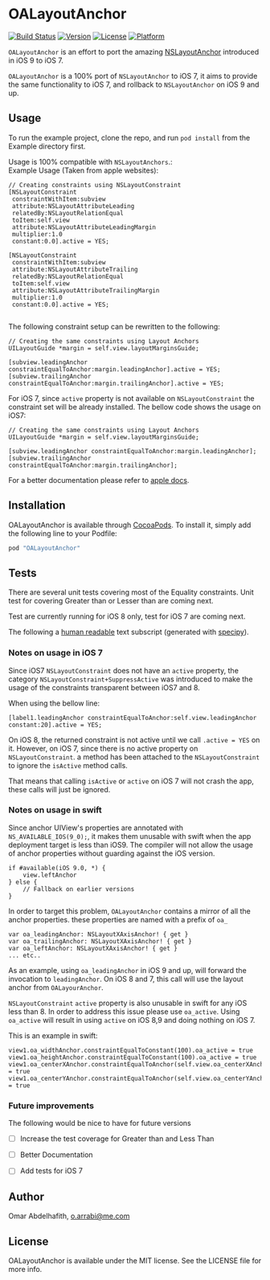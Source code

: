 # OALayoutAnchor

[![Build Status](https://travis-ci.org/oarrabi/OALayoutAnchor.svg)](https://travis-ci.org/oarrabi/OALayoutAnchor)
[![Version](https://img.shields.io/cocoapods/v/OALayoutAnchor.svg?style=flat)](http://cocoapods.org/pods/OALayoutAnchor)
[![License](https://img.shields.io/cocoapods/l/OALayoutAnchor.svg?style=flat)](http://cocoapods.org/pods/OALayoutAnchor)
[![Platform](https://img.shields.io/cocoapods/p/OALayoutAnchor.svg?style=flat)](http://cocoapods.org/pods/OALayoutAnchor)

`OALayoutAnchor` is an effort to port the amazing [NSLayoutAnchor](https://developer.apple.com/library/prerelease/mac/documentation/AppKit/Reference/NSLayoutAnchor_ClassReference/index.html) introduced in iOS 9 to iOS 7.

`OALayoutAnchor` is a 100% port of `NSLayoutAnchor` to iOS 7, it aims to provide the same functionality to iOS 7, and rollback to `NSLayoutAnchor` on iOS 9 and up.

## Usage

To run the example project, clone the repo, and run `pod install` from the Example directory first.

Usage is 100% compatible with `NSLayoutAnchors`.:   
Example Usage (Taken from apple websites):

```objc
// Creating constraints using NSLayoutConstraint
[NSLayoutConstraint
 constraintWithItem:subview
 attribute:NSLayoutAttributeLeading
 relatedBy:NSLayoutRelationEqual
 toItem:self.view
 attribute:NSLayoutAttributeLeadingMargin
 multiplier:1.0
 constant:0.0].active = YES;
 
[NSLayoutConstraint
 constraintWithItem:subview
 attribute:NSLayoutAttributeTrailing
 relatedBy:NSLayoutRelationEqual
 toItem:self.view
 attribute:NSLayoutAttributeTrailingMargin
 multiplier:1.0
 constant:0.0].active = YES;
 
 ```

The following constraint setup can be rewritten to the following:

```
// Creating the same constraints using Layout Anchors
UILayoutGuide *margin = self.view.layoutMarginsGuide;
 
[subview.leadingAnchor constraintEqualToAnchor:margin.leadingAnchor].active = YES;
[subview.trailingAnchor constraintEqualToAnchor:margin.trailingAnchor].active = YES;
```

For iOS 7, since `active` property is not available on `NSLayoutConstraint` the constraint set will be already installed. The bellow code shows the usage on iOS7:   

```objc
// Creating the same constraints using Layout Anchors
UILayoutGuide *margin = self.view.layoutMarginsGuide;
 
[subview.leadingAnchor constraintEqualToAnchor:margin.leadingAnchor];
[subview.trailingAnchor constraintEqualToAnchor:margin.trailingAnchor];
```

For a better documentation please refer to [apple docs](https://developer.apple.com/library/prerelease/mac/documentation/AppKit/Reference/NSLayoutAnchor_ClassReference/index.html).

## Installation

OALayoutAnchor is available through [CocoaPods](http://cocoapods.org). To install
it, simply add the following line to your Podfile:

```ruby
pod "OALayoutAnchor"
```

## Tests

There are several unit tests covering most of the Equality constraints. Unit test for covering Greater than or Lesser than are coming next.

Test are currently running for iOS 8 only, test for iOS 7 are coming next.

The following a [human readable](https://raw.githubusercontent.com/oarrabi/OALayoutAnchor/master/Example/Tests/tests.transcript.txt?token=ABZLPLZHHBeo2g41rVZSKjCf-_DnrTnFks5ViydLwA%3D%3D) text subscript (generated with [specipy](https://github.com/oarrabi/specipy)).

### Notes on usage in iOS 7

Since iOS7 `NSLayoutConstraint` does not have an `active` property, the category `NSLayoutConstraint+SuppressActive` was introduced to make the usage of the constraints transparent between iOS7 and 8.

When using the bellow line:
```objc
[label1.leadingAnchor constraintEqualToAnchor:self.view.leadingAnchor constant:20].active = YES;
```

On iOS 8, the returned constraint is not active until we call `.active = YES` on it. However, on iOS 7, since there is no active property on `NSLayoutConstraint`. a method has been attached to the `NSLayoutConstraint` to ignore the `isActive` method calls.

That means that calling `isActive` or `active` on iOS 7 will not crash the app, these calls will just be ignored.

### Notes on usage in swift
Since anchor UIView's properties are annotated with `NS_AVAILABLE_IOS(9_0);`, it makes them unusable with swift when the app deployment target is less than iOS9.
The compiler will not allow the usage of anchor properties without guarding against the iOS version.

    if #available(iOS 9.0, *) {
        view.leftAnchor
    } else {
        // Fallback on earlier versions
    }

In order to target this problem, `OALayoutAnchor` contains a mirror of all the anchor properties. these properties are named with a prefix of `oa_`

    var oa_leadingAnchor: NSLayoutXAxisAnchor! { get }
    var oa_trailingAnchor: NSLayoutXAxisAnchor! { get }
    var oa_leftAnchor: NSLayoutXAxisAnchor! { get }
    ... etc..

As an example, using `oa_leadingAnchor` in iOS 9 and up, will forward the invocation to `leadingAnchor`. On iOS 8 and 7, this call will use the layout anchor from `OALayourAnchor`.

`NSLayoutConstraint` `active` property is also unusable in swift for any iOS less than 8. In order to address this issue please use `oa_active`.
Using `oa_active` will result in using `active` on iOS 8,9 and doing nothing on iOS 7.

This is an example in swift:

    view1.oa_widthAnchor.constraintEqualToConstant(100).oa_active = true
    view1.oa_heightAnchor.constraintEqualToConstant(100).oa_active = true
    view1.oa_centerXAnchor.constraintEqualToAnchor(self.view.oa_centerXAnchor).oa_active = true
    view1.oa_centerYAnchor.constraintEqualToAnchor(self.view.oa_centerYAnchor).oa_active = true

### Future improvements
The following would be nice to have for future versions

- [ ] Increase the test coverage for Greater than and Less Than
- [ ] Better Documentation
- [ ] Add tests for iOS 7


## Author

Omar Abdelhafith, o.arrabi@me.com

## License

OALayoutAnchor is available under the MIT license. See the LICENSE file for more info.
